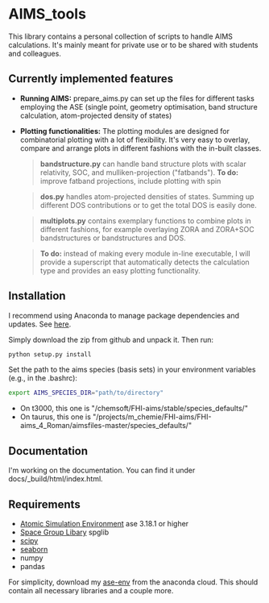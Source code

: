 # AIMS_tools
This library contains a personal collection of scripts to handle AIMS calculations. It's mainly meant for private use or to be shared with students and colleagues.

## Currently implemented features
- **Running AIMS:** prepare_aims.py can set up the files for different tasks employing the ASE (single point, geometry optimisation, band structure calculation, atom-projected density of states)
- **Plotting functionalities:**
The plotting modules are designed for combinatorial plotting with a lot of flexibility. It's very easy to overlay, compare and arrange plots in different fashions with the in-built classes.
    > **bandstructure.py** can handle band structure plots with scalar relativity, SOC, and mulliken-projection ("fatbands"). **To do:** improve fatband projections, include plotting with spin

    > **dos.py** handles atom-projected densities of states. Summing up different DOS contributions or to get the total DOS is easily done.

    > **multiplots.py** contains exemplary functions to combine plots in different fashions, for example overlaying ZORA and ZORA+SOC bandstructures or bandstructures and DOS.

    > **To do:** instead of making every module in-line executable, I will provide a superscript that automatically detects the calculation type and provides an easy plotting functionality.

## Installation
I recommend using Anaconda to manage package dependencies and updates. See [here](https://docs.conda.io/projects/conda/en/latest/user-guide/getting-started.html).

Simply download the zip from github and unpack it.
Then run:

```bash
python setup.py install
```

Set the path to the aims species (basis sets) in your environment variables (e.g., in the .bashrc):

```bash
export AIMS_SPECIES_DIR="path/to/directory"
```

- On t3000, this one is "/chemsoft/FHI-aims/stable/species_defaults/"
- On taurus, this one is "/projects/m_chemie/FHI-aims/FHI-aims_4_Roman/aimsfiles-master/species_defaults/"


## Documentation
I'm working on the documentation. You can find it under docs/_build/html/index.html.


## Requirements
- [Atomic Simulation Environment](https://wiki.fysik.dtu.dk/ase/) ase 3.18.1 or higher
- [Space Group Libary](https://atztogo.github.io/spglib/python-spglib.html) spglib
- [scipy](https://www.scipy.org/)
- [seaborn](https://seaborn.pydata.org/)
- numpy
- pandas

For simplicity, download my [ase-env](https://anaconda.org/romankempt/ase-env/files) from the anaconda cloud. This should contain all necessary libraries and a couple more.